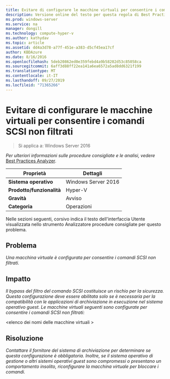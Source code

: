 ```yaml
---
title: Evitare di configurare le macchine virtuali per consentire i comandi SCSI non filtrati
description: Versione online del testo per questa regola di Best Practices Analyzer.
ms.prod: windows-server
ms.service: na
manager: dongill
ms.technology: compute-hyper-v
ms.author: kathydav
ms.topic: article
ms.assetid: dd4a3d78-a77f-451e-a383-d5cf45ea17cf
author: KBDAzure
ms.date: 8/16/2016
ms.openlocfilehash: 5deb20862ed0e359febd4a9b58202d53c85058ca
ms.sourcegitcommit: 6aff3d88ff22ea141a6ea6572a5ad8dd6321f199
ms.translationtype: MT
ms.contentlocale: it-IT
ms.lasthandoff: 09/27/2019
ms.locfileid: "71365266"
---
```

# <a name="avoid-configuring-virtual-machines-to-allow-unfiltered-scsi-commands"></a>Evitare di configurare le macchine virtuali per consentire i comandi SCSI non filtrati

>Si applica a: Windows Server 2016


  
*Per ulteriori informazioni sulle procedure consigliate e le analisi, vedere* [Best Practices Analyzer](https://go.microsoft.com/fwlink/?LinkId=122786).  
  
|Proprietà|Dettagli|  
|-|-|  
|**Sistema operativo**|Windows Server 2016|  
|**Prodotto/funzionalità**|Hyper-V|  
|**Gravità**|Avviso|  
|**Categoria**|Operazioni|  
  
Nelle sezioni seguenti, corsivo indica il testo dell'interfaccia Utente visualizzata nello strumento Analizzatore procedure consigliate per questo problema.  
  
## <a name="issue"></a>Problema  
  
*Una macchina virtuale è configurata per consentire i comandi SCSI non filtrati.*  
  
## <a name="impact"></a>Impatto  
  
*Il bypass del filtro del comando SCSI costituisce un rischio per la sicurezza. Questa configurazione deve essere abilitata solo se è necessaria per la compatibilità con le applicazioni di archiviazione in esecuzione nel sistema operativo guest. Le macchine virtuali seguenti sono configurate per consentire i comandi SCSI non filtrati:*  
  
\<elenco dei nomi delle macchine virtuali >  
  
## <a name="resolution"></a>Risoluzione  
  
*Contattare il fornitore del sistema di archiviazione per determinare se questa configurazione è obbligatoria. Inoltre, se il sistema operativo di gestione o altri sistemi operativi guest sono compromessi o presentano un comportamento insolito, riconfigurare la macchina virtuale per bloccare i comandi.*  
  


